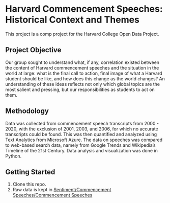 # Harvard Commencement Speeches: Historical Context and Themes
This project is a comp project for the Harvard College Open Data Project.

## Project Objective
Our group sought to understand what, if any, correlation existed between the content of Harvard commencement speeches and the situation in the world at large: what is the final call to action, final image of what a Harvard student should be like, and how does this change as the world changes?  An understanding of these ideas reflects not only which global topics are the most salient and pressing, but our responsibilities as students to act on them. 

## Methodology
Data was collected from commencement speech transcripts from 2000 - 2020, with the exclusion of 2001, 2003, and 2006, for which no accurate transcripts could be found. This was then quantified and analyzed using Text Analytics from Microsoft Azure. The data on speeches was compared to web-based search data, namely from Google Trends and Wikipedia’s Timeline of the 21st Century. Data analysis and visualization was done in Python.

## Getting Started
1. Clone this repo.
2. Raw data is kept in [Sentiment/Commencement Speeches/Commencement Speeches](https://github.com/Someone-1243/HODP-Commencement-Speeches-Project/tree/master/Sentiment/Commencement%20Speeches/Commencement%20Speeches)
